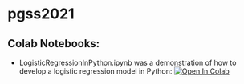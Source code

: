 # pgss2021

## Colab Notebooks:
* LogisticRegressionInPython.ipynb was a demonstration of how to develop a logistic regression model in Python:
[![Open In Colab](https://colab.research.google.com/assets/colab-badge.svg)](https://colab.research.google.com/github/zoramardjoko/pgss2021/blob/master/Week01/L2-762021/LogisticRegressionInPython.ipynb)
